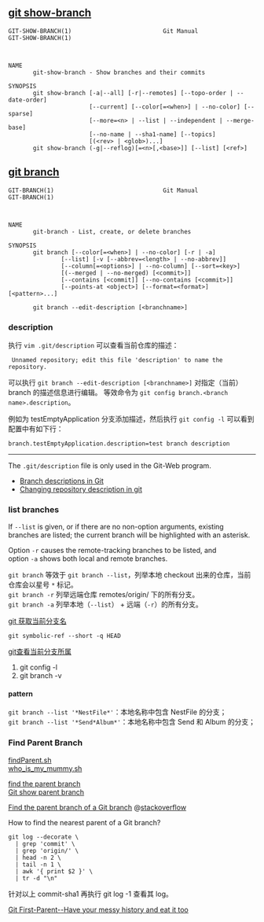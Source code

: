 
## [git show-branch](https://git-scm.com/docs/git-show-branch)

```
GIT-SHOW-BRANCH(1)                          Git Manual                          GIT-SHOW-BRANCH(1)



NAME
       git-show-branch - Show branches and their commits

SYNOPSIS
       git show-branch [-a|--all] [-r|--remotes] [--topo-order | --date-order]
                       [--current] [--color[=<when>] | --no-color] [--sparse]
                       [--more=<n> | --list | --independent | --merge-base]
                       [--no-name | --sha1-name] [--topics]
                       [(<rev> | <glob>)...]
       git show-branch (-g|--reflog)[=<n>[,<base>]] [--list] [<ref>]
```

## [git branch](https://git-scm.com/docs/git-branch)

```
GIT-BRANCH(1)                               Git Manual                               GIT-BRANCH(1)



NAME
       git-branch - List, create, or delete branches

SYNOPSIS
       git branch [--color[=<when>] | --no-color] [-r | -a]
               [--list] [-v [--abbrev=<length> | --no-abbrev]]
               [--column[=<options>] | --no-column] [--sort=<key>]
               [(--merged | --no-merged) [<commit>]]
               [--contains [<commit]] [--no-contains [<commit>]]
               [--points-at <object>] [--format=<format>] [<pattern>...]

       git branch --edit-description [<branchname>]

```

### description

执行 `vim .git/description` 可以查看当前仓库的描述：

```
 Unnamed repository; edit this file 'description' to name the repository.
```

可以执行 `git branch --edit-description [<branchname>]` 对指定（当前）branch 的描述信息进行编辑。
等效命令为 `git config branch.<branch name>.description`。

例如为 testEmptyApplication 分支添加描述，然后执行 `git config -l` 可以看到配置中有如下行：

```
branch.testEmptyApplication.description=test branch description
```

---

The `.git/description` file is only used in the Git-Web program.

- [Branch descriptions in Git](https://stackoverflow.com/questions/2108405/branch-descriptions-in-git)  
- [Changing repository description in git](https://stackoverflow.com/questions/15406274/changing-repository-description-in-git)  

### list branches

If `--list` is given, or if there are no non-option arguments, existing branches are listed;
the current branch will be highlighted with an asterisk.  

Option `-r` causes the remote-tracking branches to be listed, and  
option `-a` shows both local and remote branches.  

`git branch` 等效于 `git branch --list`，列举本地 checkout 出来的仓库，当前仓库会以星号 `*` 标记。  
`git branch -r` 列举远端仓库 remotes/origin/ 下的所有分支。  
`git branch -a` 列举本地（`--list`） + 远端（`-r`）的所有分支。  

[git 获取当前分支名](https://blog.csdn.net/liuqi332922337/article/details/79578849)

```
git symbolic-ref --short -q HEAD
```

[git查看当前分支所属](https://blog.csdn.net/wsclinux/article/details/54425458)

1. git config -l  
2. git branch -v  

#### pattern

`git branch --list '*NestFile*'`：本地名称中包含 NestFile 的分支；  
`git branch --list '*Send*Album*'`：本地名称中包含 Send 和 Album 的分支；  

### Find Parent Branch

[findParent.sh](https://gist.github.com/dkirrane/47c6856d060e19108315)  
[who_is_my_mummy.sh](https://gist.github.com/joechrysler/6073741)  

[find the parent branch](https://github.community/t5/How-to-use-Git-and-GitHub/Is-there-a-way-to-find-the-parent-branch-from-which-branch-HEAD/td-p/5928)  
[Git show parent branch](https://blog.liplex.de/git-show-parent-branch/)  

[Find the parent branch of a Git branch](https://code.i-harness.com/en/q/303c74) @[stackoverflow](https://stackoverflow.com/questions/3161204/find-the-parent-branch-of-a-git-branch)  

How to find the nearest parent of a Git branch?

```
git log --decorate \
  | grep 'commit' \
  | grep 'origin/' \
  | head -n 2 \
  | tail -n 1 \
  | awk '{ print $2 }' \
  | tr -d "\n"
```

针对以上 commit-sha1 再执行 git log -1 查看其 log。

[Git First-Parent--Have your messy history and eat it too](http://www.davidchudzicki.com/posts/first-parent/)  
